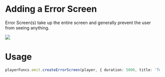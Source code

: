 # Adding a Error Screen

Error Screen(s) take up the entire screen and generally prevent the user from seeing anything.

![](https://i.imgur.com/fAtXFJq.png)

# Usage

```typescript
playerFuncs.emit.createErrorScreen(player, { duration: 5000, title: 'Test', text: 'Hello World!' });
```
